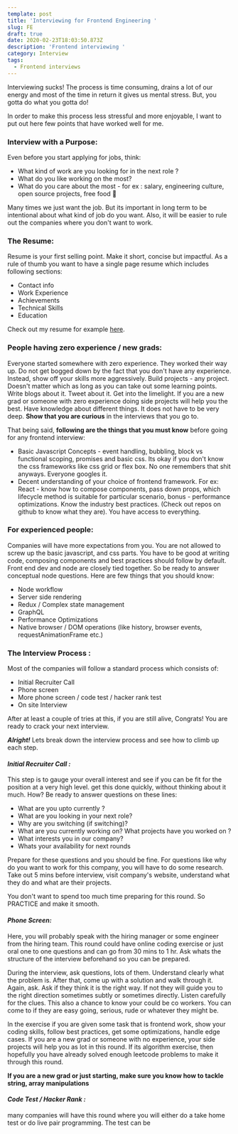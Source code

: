 ```yaml
---
template: post
title: 'Interviewing for Frontend Engineering '
slug: FE
draft: true
date: 2020-02-23T18:03:50.873Z
description: 'Frontend interviewing '
category: Interview
tags:
  - Frontend interviews
---
```

Interviewing sucks! The process is time consuming, drains a lot of our energy and most of the time in return it gives us mental stress. But, you gotta do what you gotta do! 

In order to make this process less stressful and more enjoyable, I want to put out here few points that have worked well for me. 

### Interview with a Purpose:

Even before you start applying for jobs, think: 

* What kind of work are you looking for in the next role ?
* What do you like working on the most? 
* What do you care about the most - for ex : salary, engineering culture, open source projects, free food 🍕

Many times we just want the job. But its important in long term to be intentional about what kind of job do you want. Also, it will be easier to rule out the companies where you don't want to work. 

### The Resume:

Resume is your first selling point. Make it short, concise but impactful. As a rule of thumb you want to have a single page resume which includes following sections: 

* Contact info
* Work Experience 
* Achievements 
* Technical Skills
* Education

Check out my resume for example [here](https://github.com/akshar07/Resume/blob/master/AksharTakle-%20Resume%20%20copy.pdf). 

### People having zero experience / new grads:

Everyone started somewhere with zero experience. They worked their way up. Do not get bogged down by the fact that you don't have any experience. Instead, show off your skills more aggressively. Build projects - any project. Doesn't matter which as long as you can take out some learning points. Write blogs about it. Tweet about it. Get into the limelight. If you are a new grad or someone with zero experience doing side projects will help you the best. Have knowledge about different things. It does not have to be very deep. **Show that you are curious** in the interviews that you go to.

That being said, **following are the things that you must know** before going for any frontend interview: 

* Basic Javascript Concepts - event handling, bubbling, block vs functional scoping, promises and basic css. Its okay if you don't know the css frameworks like css grid or flex box. No one remembers that shit anyways. Everyone googles it.
* Decent understanding of your choice of frontend framework. For ex: React - know how to compose components, pass down props, which lifecycle method is suitable for particular scenario, bonus - performance optimizations. Know the industry best practices. (Check out repos on github to know what they are). You have access to everything. 

### For experienced people:

Companies will have more expectations from you. You are not allowed to screw up the basic javascript, and css parts.  You have to be good at writing code, composing components and best practices should follow by default. Front end dev and node are closely tied together. So be ready to answer conceptual node questions. Here are few things that you should know: 

* Node workflow 
* Server side rendering
* Redux / Complex state management 
* GraphQL
* Performance Optimizations 
* Native browser / DOM operations (like history, browser events, requestAnimationFrame etc.)

### The Interview Process :

Most of the companies will follow a standard process which consists of: 

* Initial Recruiter Call
* Phone screen
* More phone screen / code test / hacker rank test
* On site Interview 

After at least a couple of tries at this, if you are still alive, Congrats! You are ready to crack your next interview. 

***Alright!*** Lets break down the interview process and see how to climb up each step. 

#### *Initial Recruiter Call :*

This step is to gauge your overall interest and see if you can be fit for the position at a very high level. get this done quickly, without thinking about it much. How? Be ready to answer questions on these lines: 

* What are you upto currently ?
* What are you looking in your next role? 
* Why are you switching (if switching)? 
* What are you currently working on? What projects have you worked on ?
* What interests you in our company? 
* Whats your availability for next rounds

Prepare for these questions and you should be fine. For questions like why do you want to work for this company, you will have to do some research. Take out 5 mins before interview, visit company's website, understand what they do and what are their projects. 

You don't want to spend too much time preparing for this round. So PRACTICE and make it smooth. 

#### ***Phone Screen:***

Here, you will probably speak with the hiring manager or some engineer from the hiring team. This round could have online coding exercise or just oral one to one questions and can go from 30 mins to 1 hr. Ask whats the structure of the interview beforehand so you can be prepared.

During the interview, ask questions, lots of them. Understand clearly what the problem is. After that, come up with a solution and walk through it. Again, ask. Ask if they think it is the right way. If not they will guide you to the right direction sometimes subtly or sometimes directly. Listen carefully for the clues. This also a chance to know your could be co workers. You can come to if they are easy going, serious, rude or whatever they might be. 

In the exercise if you are given some task that is frontend work, show your coding skills, follow best practices, get some optimizations, handle edge cases. If you are a new grad or someone with no experience, your side projects will help you as lot in this round. If its algorithm exercise, then hopefully you have already solved enough leetcode problems to make it through this round. 

**If you are a new grad or just starting, make sure you know how to tackle string, array manipulations**

#### ***Code Test / Hacker Rank :***

many companies will have this round where you will either do a take home test or do live pair programming.  The test can be
